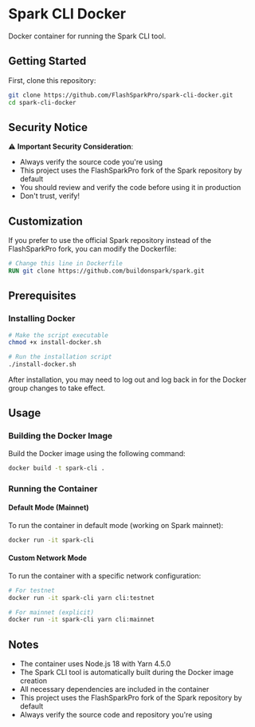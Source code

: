 # Spark CLI Docker

Docker container for running the Spark CLI tool.

## Getting Started

First, clone this repository:

```bash
git clone https://github.com/FlashSparkPro/spark-cli-docker.git
cd spark-cli-docker
```

## Security Notice

⚠️ **Important Security Consideration**: 
- Always verify the source code you're using
- This project uses the FlashSparkPro fork of the Spark repository by default
- You should review and verify the code before using it in production
- Don't trust, verify!

## Customization

If you prefer to use the official Spark repository instead of the FlashSparkPro fork, you can modify the Dockerfile:

```dockerfile
# Change this line in Dockerfile
RUN git clone https://github.com/buildonspark/spark.git
```

## Prerequisites

### Installing Docker
```bash
# Make the script executable
chmod +x install-docker.sh

# Run the installation script
./install-docker.sh
```

After installation, you may need to log out and log back in for the Docker group changes to take effect.

## Usage

### Building the Docker Image

Build the Docker image using the following command:

```bash
docker build -t spark-cli .
```

### Running the Container

#### Default Mode (Mainnet)
To run the container in default mode (working on Spark mainnet):

```bash
docker run -it spark-cli
```

#### Custom Network Mode
To run the container with a specific network configuration:

```bash
# For testnet
docker run -it spark-cli yarn cli:testnet

# For mainnet (explicit)
docker run -it spark-cli yarn cli:mainnet
```

## Notes

- The container uses Node.js 18 with Yarn 4.5.0
- The Spark CLI tool is automatically built during the Docker image creation
- All necessary dependencies are included in the container
- This project uses the FlashSparkPro fork of the Spark repository by default
- Always verify the source code and repository you're using
